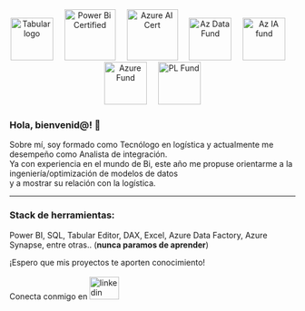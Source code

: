 <div align="center">
  <img src="https://github.com/user-attachments/assets/25064410-64e4-4c93-8ec5-e1db7d421f44" height="75" alt="Tabular logo"  />
  <img width="12" />
  <img src="https://github.com/user-attachments/assets/e3d65a87-3c58-482c-8899-54cf40460cac" height="90" alt="Power Bi Certified"  />
  <img width="12" />
  <img src="https://github.com/user-attachments/assets/58d19e39-7944-4030-a8e0-c7903a8b4814" height="90" alt="Azure AI Cert"  />
  <img width="12" />
  <img src="https://github.com/user-attachments/assets/9042ba28-4c41-49c1-8b60-b6e1252c1420" height="75" alt="Az Data Fund"  />
  <img width="12" />
  <img src="https://github.com/user-attachments/assets/4c1f8347-7b10-41ba-a959-c6e9a993aed6" height="75" alt="Az IA fund"  />
  <img width="12" />
  <img src="https://github.com/user-attachments/assets/c07c4d93-6c6a-45d6-9c6b-ac9c6943f20c" height="75" alt="Azure Fund"  />
  <img width="12" />
  <img src="https://github.com/user-attachments/assets/c1f605bf-8993-496b-9161-b96ec69d3ba2" height="75" alt="PL Fund"  />
</div>
<h3 align='left'>Hola, bienvenid@! 👋</h3>
<p align='left'>
Sobre mí, soy formado como Tecnólogo en logística y actualmente me desempeño como Analista de integración. <br>
Ya con experiencia en el mundo de Bi, este año me propuse orientarme a la ingeniería/optimización de modelos de datos <br>
y a mostrar su relación con la logística.
</p>

---

<h3 align='left'>Stack de herramientas:</h3>
<p align='left'>
Power BI, SQL, Tabular Editor, DAX, Excel, Azure Data Factory, Azure Synapse, entre otras.. (<b>nunca paramos de aprender</b>)
</p>

<p align='left'>
¡Espero que mis proyectos te aporten conocimiento! <br><br>
Conecta conmigo en <a href="https://www.linkedin.com/in/e-islasrivero/" target="_blank">
    <img src="https://raw.githubusercontent.com/maurodesouza/profile-readme-generator/master/src/assets/icons/social/linkedin/default.svg" width="52" height="40" alt="linkedin logo" /></a>
</p>
